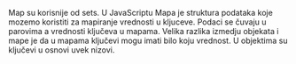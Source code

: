 Map su korisnije od sets.
U JavaScriptu Mapa je struktura podataka koje mozemo koristiti za mapiranje vrednosti u kljuceve. Podaci se čuvaju u parovima a vrednosti ključeva u mapama. Velika razlika izmedju objekata i mape je da u mapama ključevi mogu imati bilo koju vrednost. U objektima su ključevi u osnovi uvek nizovi.